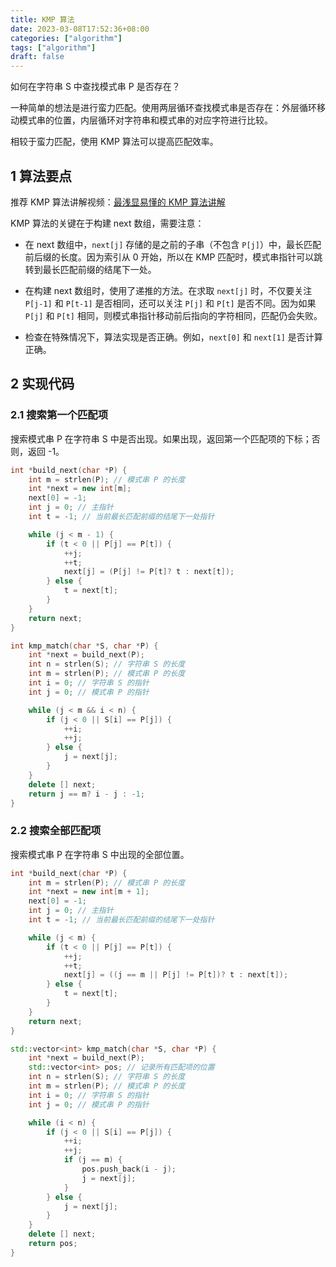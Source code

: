 ```yaml
---
title: KMP 算法
date: 2023-03-08T17:52:36+08:00
categories: ["algorithm"]
tags: ["algorithm"]
draft: false
---
```


如何在字符串 S 中查找模式串 P 是否存在？

一种简单的想法是进行蛮力匹配。使用两层循环查找模式串是否存在：外层循环移动模式串的位置，内层循环对字符串和模式串的对应字符进行比较。

相较于蛮力匹配，使用 KMP 算法可以提高匹配效率。

## 1 算法要点

推荐 KMP 算法讲解视频：[最浅显易懂的 KMP 算法讲解](https://www.bilibili.com/video/BV1AY4y157yL)

KMP 算法的关键在于构建 next 数组，需要注意：

- 在 next 数组中，`next[j]` 存储的是之前的子串（不包含 `P[j]`）中，最长匹配前后缀的长度。因为索引从 0 开始，所以在 KMP 匹配时，模式串指针可以跳转到最长匹配前缀的结尾下一处。

- 在构建 next 数组时，使用了递推的方法。在求取 `next[j]` 时，不仅要关注 `P[j-1]` 和 `P[t-1]` 是否相同，还可以关注 `P[j]` 和 `P[t]` 是否不同。因为如果 `P[j]` 和 `P[t]` 相同，则模式串指针移动前后指向的字符相同，匹配仍会失败。
- 检查在特殊情况下，算法实现是否正确。例如，`next[0]` 和 `next[1]` 是否计算正确。

## 2 实现代码

### 2.1 搜索第一个匹配项

搜索模式串 P 在字符串 S 中是否出现。如果出现，返回第一个匹配项的下标；否则，返回 -1。

```c++
int *build_next(char *P) {
    int m = strlen(P); // 模式串 P 的长度
    int *next = new int[m];
    next[0] = -1;
    int j = 0; // 主指针
    int t = -1; // 当前最长匹配前缀的结尾下一处指针

    while (j < m - 1) {
        if (t < 0 || P[j] == P[t]) {
            ++j;
            ++t;
            next[j] = (P[j] != P[t]? t : next[t]);
        } else {
            t = next[t];
        }
    }
    return next;
}

int kmp_match(char *S, char *P) {
    int *next = build_next(P);
    int n = strlen(S); // 字符串 S 的长度
    int m = strlen(P); // 模式串 P 的长度
    int i = 0; // 字符串 S 的指针
    int j = 0; // 模式串 P 的指针

    while (j < m && i < n) {
        if (j < 0 || S[i] == P[j]) {
            ++i;
            ++j;
        } else {
            j = next[j];
        }
    }
    delete [] next;
    return j == m? i - j : -1;
}
```

### 2.2 搜索全部匹配项

搜索模式串 P 在字符串 S 中出现的全部位置。

```c++
int *build_next(char *P) {
    int m = strlen(P); // 模式串 P 的长度
    int *next = new int[m + 1];
    next[0] = -1;
    int j = 0; // 主指针
    int t = -1; // 当前最长匹配前缀的结尾下一处指针

    while (j < m) {
        if (t < 0 || P[j] == P[t]) {
            ++j;
            ++t;
            next[j] = ((j == m || P[j] != P[t])? t : next[t]);
        } else {
            t = next[t];
        }
    }
    return next;
}

std::vector<int> kmp_match(char *S, char *P) {
    int *next = build_next(P);
    std::vector<int> pos; // 记录所有匹配项的位置
    int n = strlen(S); // 字符串 S 的长度
    int m = strlen(P); // 模式串 P 的长度
    int i = 0; // 字符串 S 的指针
    int j = 0; // 模式串 P 的指针

    while (i < n) {
        if (j < 0 || S[i] == P[j]) {
            ++i;
            ++j;
            if (j == m) {
                pos.push_back(i - j);
                j = next[j];
            }
        } else {
            j = next[j];
        }
    }
    delete [] next;
    return pos;
}
```
